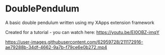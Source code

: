 # DoublePendulum
A basic double pendulum written using my XApps extension framework

Created for a tutorial - you can watch here: https://youtu.be/EI0OBZ-imqY

https://user-images.githubusercontent.com/62959728/211172916-ae79288b-34df-4662-9a7b-f79ce6e0b272.mp4

